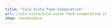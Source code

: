 ```yaml
---
title: "Isla Vista Food Cooperative"
url: /isla-vista/isla-vista-food-cooperative-2/
shop: convenience
---
```

